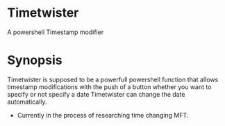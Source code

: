 # Timetwister
A powershell Timestamp modifier

# Synopsis
Timetwister is supposed to be a powerfull powershell function that allows timestamp modifications with the push of a button whether you want to specify or not specify a date Timetwister can change the date automatically.
* Currently in the process of researching time changing MFT.
